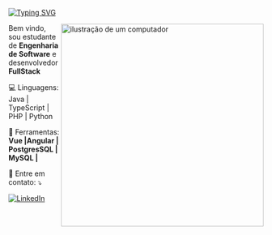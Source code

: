 [![Typing SVG](https://readme-typing-svg.demolab.com?font=Jetbrains+mono&weight=600&size=24&pause=1000&color=9D4EDD&background=FFFFFF00&random=false&width=435&lines=+Bruno+Winter+%E2%9B%84)](https://git.io/typing-svg)
 
</h1>
<img src="https://raw.githubusercontent.com/MicaelliMedeiros/micaellimedeiros/master/image/computer-illustration.png" alt="ilustração de um computador" min-width="400px" max-width="400px" width="400px" align="right">
<p align="left"> 
  Bem vindo, sou estudante de <strong>Engenharia de Software</strong> e desenvolvedor <strong>FullStack</strong>
</p>

<p align="left">
  💻 Linguagens: Java | TypeScript | PHP | Python
</p>

<p align="left">
  💼 Ferramentas: <strong>Vue |Angular | PostgresSQL | MySQL | </strong>
</p>

<p align="left">
  📨 Entre em contato: ⤵️
</p>

<a href="https://www.linkedin.com/in/bruno-winter-8b2287292/" title="LinkedIn">
  <img src="https://img.shields.io/badge/-Linkedin-0e76a8?style=flat-square&logo=Linkedin&logoColor=white&link=LINK-DO-SEU-LINKEDIN" alt="LinkedIn"/></a>
